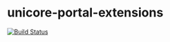 # unicore-portal-extensions

[![Build Status](https://travis-ci.org/unicore-life/unicore-portal-extensions.svg?branch=master)](https://travis-ci.org/unicore-life/unicore-portal-extensions)
